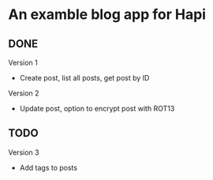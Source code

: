 # An examble blog app for Hapi

## DONE

Version 1

- Create post, list all posts, get post by ID

Version 2

- Update post, option to encrypt post with ROT13

## TODO


Version 3

- Add tags to posts
